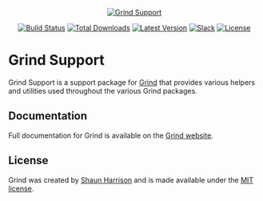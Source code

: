 <p align="center"><a href="https://grind.rocks"><img src="https://s3.amazonaws.com/assets.grind.rocks/docs/img/grind-support.svg" alt="Grind Support" /></a></p>

<p align="center">
<a href="https://github.com/grindjs/grindjs/actions?query=workflow%3Asupport"><img src="https://github.com/grindjs/grindjs/workflows/support/badge.svg" alt="Build Status"></a>
<a href="https://www.npmjs.com/package/grind-support"><img src="https://img.shields.io/npm/dt/grind-support.svg" alt="Total Downloads"></a>
<a href="https://www.npmjs.com/package/grind-support"><img src="https://img.shields.io/npm/v/grind-support.svg" alt="Latest Version"></a>
<a href="https:/grind.chat"><img src="https://grind.chat/badge.svg" alt="Slack"></a>
<a href="https://www.npmjs.com/package/grind-support"><img src="https://img.shields.io/npm/l/grind-support.svg" alt="License"></a>
</p>

# Grind Support

Grind Support is a support package for [Grind](http://grind.rocks) that provides various helpers and utilities used throughout the various Grind packages.

## Documentation

Full documentation for Grind is available on the [Grind website](https://grind.rocks/).

## License

Grind was created by [Shaun Harrison](https://github.com/shnhrrsn) and is made available under the [MIT license](LICENSE).
